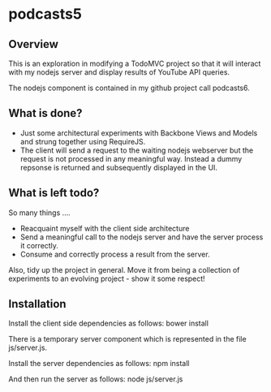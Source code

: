 podcasts5
=========

Overview
--------
This is an exploration in modifying a TodoMVC project so that it will interact with my nodejs server and display results of YouTube API queries.

The nodejs component is contained in my github project call podcasts6.

What is done?
-------------
* Just some architectural experiments with Backbone Views and Models and strung together using RequireJS.
* The client will send a request to the waiting nodejs webserver but the request is not processed in any meaningful way.  Instead a dummy repsonse is returned and subsequently displayed in the UI.

What is left todo? 
------------------
So many things ....

* Reacquaint myself with the client side architecture
* Send a meaningful call to the nodejs server and have the server process it correctly.
* Consume and correctly process a result from the server.

Also, tidy up the project in general.  Move it from being a collection of experiments to an evolving project - show it some respect!

Installation
------------
Install the client side dependencies as follows:
  bower install
  
There is a temporary server component which is represented in the file js/server.js.

Install the server dependencies as follows:
  npm install
  
And then run the server as follows:
  node js/server.js
  

